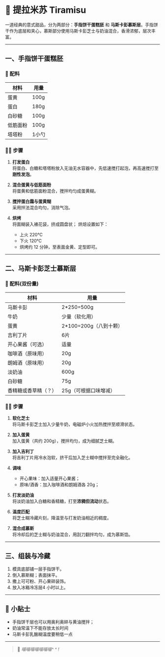 # 🍰 提拉米苏 Tiramisu

一道经典的意式甜品，分为两部分：**手指饼干蛋糕胚** 和 **马斯卡彭慕斯层**。手指饼干作为底层和夹心，慕斯部分使用马斯卡彭芝士与奶油混合，香滑浓郁，层次丰富。

---

## 一、手指饼干蛋糕胚

### 🧂 配料

| 材料      | 用量    |
|-----------|---------|
| 蛋黄      | 100g    |
| 蛋白      | 180g    |
| 白砂糖    | 100g    |
| 低筋面粉  | 100g    |
| 塔塔粉    | 1小勺   |

### 👩‍🍳 步骤

1. **打发蛋白**  
   将蛋白、白糖和塔塔粉放入无油无水容器中，先低速搅打起泡，再高速搅打至**刚性发泡**。

2. **混合蛋黄与低筋面粉**  
   将蛋黄和低筋面粉混合，搅拌均匀成蛋黄糊。

3. **搅拌蛋白霜与蛋黄糊**  
  采用拌法混合均匀，消除气泡。

4. **烘烤**  
   将面糊装入裱花袋，挤成圆盘状；
   烘焙设置如下：
    - 上火 220℃
    - 下火 120℃
    - 烘烤约 12 分钟，至表面金黄、定型即可。

---

## 二、马斯卡彭芝士慕斯层

### 🧂 配料(双份量)

| 材料              | 用量               |
|-------------------|------------------|
| 马斯卡彭        | 2*250=500g       |
| 牛奶              | 少量（软化用）          |
| 蛋黄              | 2*100=200g（八到十颗） |
| 吉利丁片          | 6片               |
| 开心果酱（可选）    | 适量               |
| 咖啡酒（原味用）    | 20g              |
| 朗姆酒（原味用）    | 20g              |
| 淡奶油            | 600g             |
| 白砂糖            | 75g              |
| 香精糖或香草精（？） | 25g（可根据口味增减）     |

### 👩‍🍳 步骤

1. **软化芝士**  
   将马斯卡彭芝士加入少量牛奶，电磁炉小火加热搅拌至顺滑状态。

2. **加入蛋黄**  
   加入蛋黄（共约 200g），搅拌均匀，成为细腻芝士糊。

3. **加入吉利丁**  
   将吉利丁片用冷水泡软，挤干后加入芝士糊中搅拌至完全融化。

4. **调味**
    - 开心果味：加入适量开心果酱；
    - 原味/酒香：加入咖啡酒和朗姆酒各 20g；
   

5. **打发淡奶油**  
   将淡奶油加入白糖和香精糖，打至**浓稠但流动**状态。

6. **温度匹配**  
   将芝士糊冷藏片刻，降温至与打发奶油相近的稠度。

7. **混合成慕斯**  
   将冷却后的芝士糊与奶油混合，用刮刀翻拌均匀，成为慕斯馅。

---

## 三、组装与冷藏

1. 模具底部铺一层手指饼干。
2. 倒入慕斯糊；表面抹平。
3. 撒上可可粉、开心果碎装饰。
4. 放入冰箱冷冻层4 小时以上。

---

## 🎯 小贴士

- 手指饼干层也可以用奥利奥碎与黄油搅拌；
- 奶油常温下不能存放太长时间
- 马斯卡彭乳酪糊温度要稍低一点

---

> 📌 _喵喵喵喵喵喵喵^ ^ !_
